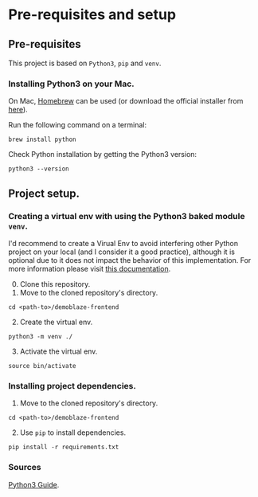 # Pre-requisites and setup

## Pre-requisites

This project is based on `Python3`, `pip` and `venv`.

### Installing Python3 on your Mac. 

On Mac, [Homebrew](https://brew.sh/) can be used (or download the official installer from [here](https://www.python.org/downloads/)).

Run the following command on a terminal:
```
brew install python
```
Check Python installation by getting the Python3 version:
```
python3 --version
```

## Project setup.

### Creating a virtual env with using the Python3 baked module `venv`.
I'd recommend to create a Virual Env to avoid interfering other Python project on your local (and I consider it a good practice), although it is optional due to it does not impact the behavior of this implementation. For more information please visit [this documentation](https://docs.python.org/3/library/venv.html).

0. Clone this repository.
1. Move to the cloned repository's directory.
```
cd <path-to>/demoblaze-frontend
```
2. Create the virtual env.
```
python3 -m venv ./
```
3. Activate the virtual env.
```
source bin/activate
```

### Installing project dependencies.
1. Move to the cloned repository's directory.
```
cd <path-to>/demoblaze-frontend
```
2. Use `pip` to install dependencies.
```
pip install -r requirements.txt
```

### Sources
[Python3 Guide](https://python3.guide/).
